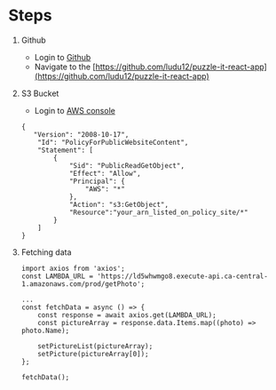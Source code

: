 # Steps

1. Github
    - Login to [Github](https://github.com/login)
    - Navigate to the [https://github.com/ludu12/puzzle-it-react-app](https://github.com/ludu12/puzzle-it-react-app)

2. S3 Bucket 
    - Login to [AWS console](https://aws.amazon.com/console/)
    ```
    {
       "Version": "2008-10-17",
        "Id": "PolicyForPublicWebsiteContent",
        "Statement": [
            {
                "Sid": "PublicReadGetObject",
                "Effect": "Allow",
                "Principal": {
                    "AWS": "*"
                },
                "Action": "s3:GetObject",
                "Resource":"your_arn_listed_on_policy_site/*"
            }
        ]
    }
    ```

3. Fetching data  
    ```
    import axios from 'axios';
    const LAMBDA_URL = 'https://ld5whwmgo8.execute-api.ca-central-1.amazonaws.com/prod/getPhoto';

    ...
    const fetchData = async () => {
        const response = await axios.get(LAMBDA_URL);
        const pictureArray = response.data.Items.map((photo) => photo.Name);

        setPictureList(pictureArray);
        setPicture(pictureArray[0]);
    };

    fetchData();
    ```
